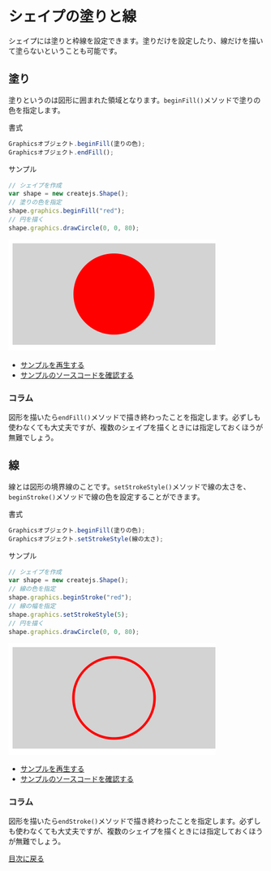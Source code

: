 # シェイプの塗りと線

シェイプには塗りと枠線を設定できます。塗りだけを設定したり、線だけを描いて塗らないということも可能です。

## 塗り

塗りというのは図形に囲まれた領域となります。`beginFill()`メソッドで塗りの色を指定します。

書式
```js
Graphicsオブジェクト.beginFill(塗りの色);
Graphicsオブジェクト.endFill();
```

サンプル

```js
// シェイプを作成
var shape = new createjs.Shape();
// 塗りの色を指定
shape.graphics.beginFill("red");
// 円を描く
shape.graphics.drawCircle(0, 0, 80);
```

![](../imgs/shape_begin_fill.html.png)

- [サンプルを再生する](https://ics-creative.github.io/tutorial-createjs/samples/shape_begin_fill.html)
- [サンプルのソースコードを確認する](../samples/shape_begin_fill.html)






### コラム

図形を描いたら`endFill()`メソッドで描き終わったことを指定します。必ずしも使わなくても大丈夫ですが、複数のシェイプを描くときには指定しておくほうが無難でしょう。


## 線

線とは図形の境界線のことです。`setStrokeStyle()`メソッドで線の太さを、`beginStroke()`メソッドで線の色を設定することができます。


書式

```js
Graphicsオブジェクト.beginFill(塗りの色);
Graphicsオブジェクト.setStrokeStyle(線の太さ);
```

サンプル

```js
// シェイプを作成
var shape = new createjs.Shape();
// 線の色を指定
shape.graphics.beginStroke("red");
// 線の幅を指定
shape.graphics.setStrokeStyle(5);
// 円を描く
shape.graphics.drawCircle(0, 0, 80);
```


![](../imgs/shape_begin_stroke.html.png)

- [サンプルを再生する](https://ics-creative.github.io/tutorial-createjs/samples/shape_begin_stroke.html)
- [サンプルのソースコードを確認する](../samples/shape_begin_stroke.html)




### コラム

図形を描いたら`endStroke()`メソッドで描き終わったことを指定します。必ずしも使わなくても大丈夫ですが、複数のシェイプを描くときには指定しておくほうが無難でしょう。


[目次に戻る](../ReadMe.md)